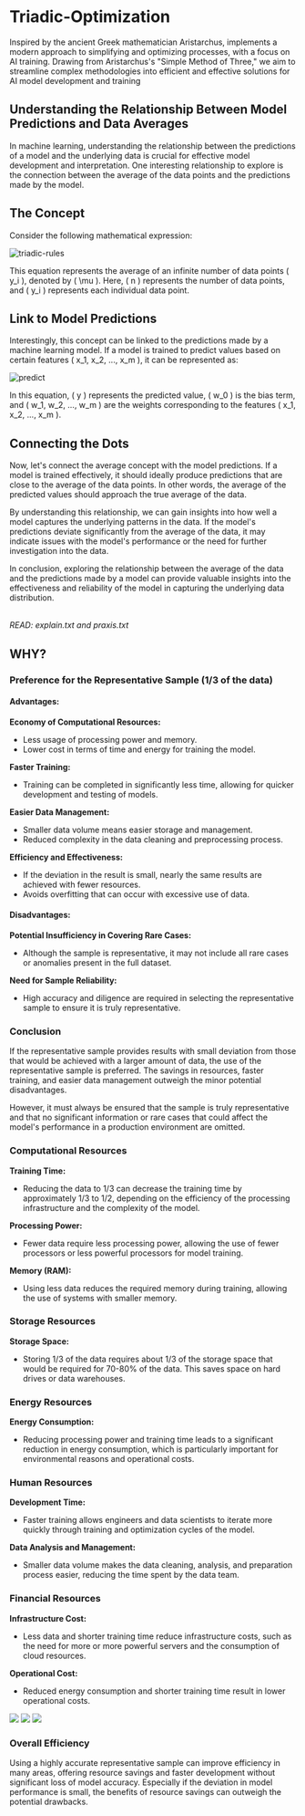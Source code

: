 # Triadic-Optimization
Inspired by the ancient Greek mathematician Aristarchus, implements a modern approach to simplifying and optimizing processes, with a focus on AI training. Drawing from Aristarchus's "Simple Method of Three," we aim to streamline complex methodologies into efficient and effective solutions for AI model development and training


## Understanding the Relationship Between Model Predictions and Data Averages

In machine learning, understanding the relationship between the predictions of a model and the underlying data is crucial for effective model development and interpretation. One interesting relationship to explore is the connection between the average of the data points and the predictions made by the model.

## The Concept

Consider the following mathematical expression:

![triadic-rules](https://github.com/rizitis/Triadic-Optimization/blob/main/triadic-rules.png)


This equation represents the average of an infinite number of data points \( y_i \), denoted by \( \mu \). Here, \( n \) represents the number of data points, and \( y_i \) represents each individual data point.

## Link to Model Predictions

Interestingly, this concept can be linked to the predictions made by a machine learning model. If a model is trained to predict values based on certain features \( x_1, x_2, ..., x_m \), it can be represented as:

![predict](https://github.com/rizitis/Triadic-Optimization/blob/main/model-predict.png)


In this equation, \( y \) represents the predicted value, \( w_0 \) is the bias term, and \( w_1, w_2, ..., w_m \) are the weights corresponding to the features \( x_1, x_2, ..., x_m \).

## Connecting the Dots

Now, let's connect the average concept with the model predictions. If a model is trained effectively, it should ideally produce predictions that are close to the average of the data points. In other words, the average of the predicted values should approach the true average of the data.

By understanding this relationship, we can gain insights into how well a model captures the underlying patterns in the data. If the model's predictions deviate significantly from the average of the data, it may indicate issues with the model's performance or the need for further investigation into the data.

In conclusion, exploring the relationship between the average of the data and the predictions made by a model can provide valuable insights into the effectiveness and reliability of the model in capturing the underlying data distribution.

<br>*READ: explain.txt and praxis.txt*

## WHY?

### Preference for the Representative Sample (1/3 of the data)

#### Advantages:

**Economy of Computational Resources:**
- Less usage of processing power and memory.
- Lower cost in terms of time and energy for training the model.

**Faster Training:**
- Training can be completed in significantly less time, allowing for quicker development and testing of models.

**Easier Data Management:**
- Smaller data volume means easier storage and management.
- Reduced complexity in the data cleaning and preprocessing process.

**Efficiency and Effectiveness:**
- If the deviation in the result is small, nearly the same results are achieved with fewer resources.
- Avoids overfitting that can occur with excessive use of data.

#### Disadvantages:

**Potential Insufficiency in Covering Rare Cases:**
- Although the sample is representative, it may not include all rare cases or anomalies present in the full dataset.

**Need for Sample Reliability:**
- High accuracy and diligence are required in selecting the representative sample to ensure it is truly representative.

### Conclusion

If the representative sample provides results with small deviation from those that would be achieved with a larger amount of data, the use of the representative sample is preferred. The savings in resources, faster training, and easier data management outweigh the minor potential disadvantages.

However, it must always be ensured that the sample is truly representative and that no significant information or rare cases that could affect the model's performance in a production environment are omitted.


### Computational Resources

**Training Time:**
- Reducing the data to 1/3 can decrease the training time by approximately 1/3 to 1/2, depending on the efficiency of the processing infrastructure and the complexity of the model.

**Processing Power:**
- Fewer data require less processing power, allowing the use of fewer processors or less powerful processors for model training.

**Memory (RAM):**
- Using less data reduces the required memory during training, allowing the use of systems with smaller memory.

### Storage Resources

**Storage Space:**
- Storing 1/3 of the data requires about 1/3 of the storage space that would be required for 70-80% of the data. This saves space on hard drives or data warehouses.

### Energy Resources

**Energy Consumption:**
- Reducing processing power and training time leads to a significant reduction in energy consumption, which is particularly important for environmental reasons and operational costs.

### Human Resources

**Development Time:**
- Faster training allows engineers and data scientists to iterate more quickly through training and optimization cycles of the model.

**Data Analysis and Management:**
- Smaller data volume makes the data cleaning, analysis, and preparation process easier, reducing the time spent by the data team.

### Financial Resources

**Infrastructure Cost:**
- Less data and shorter training time reduce infrastructure costs, such as the need for more or more powerful servers and the consumption of cloud resources.

**Operational Cost:**
- Reduced energy consumption and shorter training time result in lower operational costs.


![](https://github.com/rizitis/Triadic-Optimization/blob/main/1.png?raw=true)
![](https://github.com/rizitis/Triadic-Optimization/blob/main/2.png?raw=true)
![](https://github.com/rizitis/Triadic-Optimization/blob/main/3a.png?raw=true)

### Overall Efficiency

Using a highly accurate representative sample can improve efficiency in many areas, offering resource savings and faster development without significant loss of model accuracy. Especially if the deviation in model performance is small, the benefits of resource savings can outweigh the potential drawbacks.

